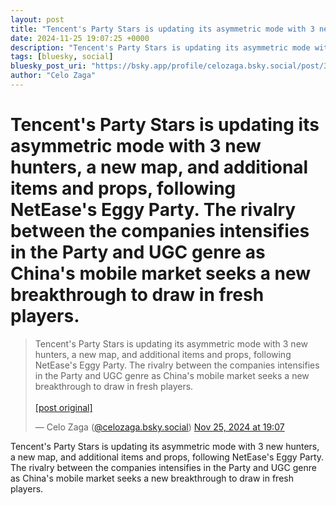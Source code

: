 ```yaml
---
layout: post
title: "Tencent's Party Stars is updating its asymmetric mode with 3 new hunters, a new map, and additional items and props, following NetEase's Eggy Party. The rivalry between the companies intensifies in the Party and UGC genre as China's mobile market seeks a new breakthrough to draw in fresh players."
date: 2024-11-25 19:07:25 +0000
description: "Tencent's Party Stars is updating its asymmetric mode with 3 new hunters, a new map, and additional items and props, following NetEase's Eggy Party. The..."
tags: [bluesky, social]
bluesky_post_uri: "https://bsky.app/profile/celozaga.bsky.social/post/3lbs7slqsas2b"
author: "Celo Zaga"
---
```


<h1 class="bluesky-post-title">Tencent's Party Stars is updating its asymmetric mode with 3 new hunters, a new map, and additional items and props, following NetEase's Eggy Party. The rivalry between the companies intensifies in the Party and UGC genre as China's mobile market seeks a new breakthrough to draw in fresh players.</h1>


<blockquote class="bluesky-embed" data-bluesky-uri="at://did:plc:lmh6rennptq77inaztnovw4b/app.bsky.feed.post/3lbs7slqsas2b" data-bluesky-embed-color-mode="system">
<p lang="">Tencent's Party Stars is updating its asymmetric mode with 3 new hunters, a new map, and additional items and props, following NetEase's Eggy Party. The rivalry between the companies intensifies in the Party and UGC genre as China's mobile market seeks a new breakthrough to draw in fresh players.<br><br><a href="https://bsky.app/profile/celozaga.bsky.social/post/3lbs7slqsas2b">[post original]</a></p>
&mdash; Celo Zaga (<a href="https://bsky.app/profile/did:plc:lmh6rennptq77inaztnovw4b">@celozaga.bsky.social</a>) <a href="https://bsky.app/profile/celozaga.bsky.social/post/3lbs7slqsas2b">Nov 25, 2024 at 19:07</a>
</blockquote>
<script async src="https://embed.bsky.app/static/embed.js" charset="utf-8"></script>


<p class="bluesky-post-description">Tencent's Party Stars is updating its asymmetric mode with 3 new hunters, a new map, and additional items and props, following NetEase's Eggy Party. The rivalry between the companies intensifies in the Party and UGC genre as China's mobile market seeks a new breakthrough to draw in fresh players.</p>
